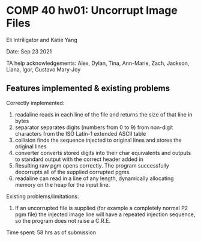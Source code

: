 # COMP 40 hw01: Uncorrupt Image Files
Eli Intriligator and Katie Yang

Date: Sep 23 2021

TA help acknowledgements:
     Alex, Dylan, Tina, Ann-Marie, Zach, Jackson, Liana, Igor, Gustavo
     Mary-Joy

## Features implemented & existing problems

Correctly implemented:

1. readaline reads in each line of the file and returns the size of that
   line in bytes
2. separator separates digits (numbers from 0 to 9) from non-digit
   characters from the ISO Latin-1 extended ASCII table
3. collision finds the sequence injected to original lines and stores the
   original lines
4. converter converts stored digits into their char equivalents and
   outputs to standard output with the correct header added in
5. Resulting raw pgm opens correctly. The program successfully decorrupts
   all of the supplied corrupted pgms.
6. readaline can read in a line of any length, dynamically allocating memory
   on the heap for the input line.

Existing problems/limitations:
1. If an uncorrupted file is supplied (for example a completely normal P2 pgm
   file) the injected image line will have a repeated injection sequence,
   so the program does not raise a C.R.E.

Time spent:
58 hrs as of submission
